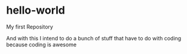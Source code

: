 # hello-world
My first Repository

And with this I intend to do a bunch of stuff that have to do with coding because coding is awesome
